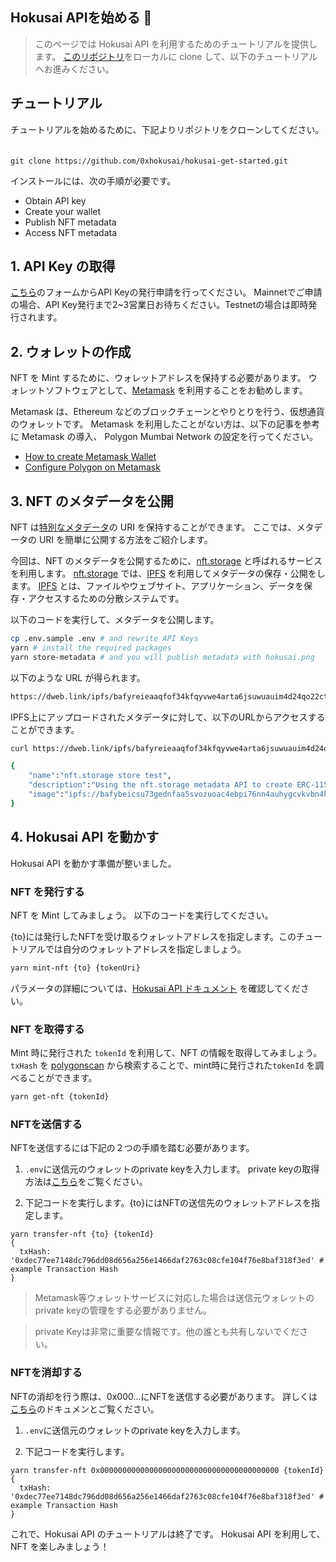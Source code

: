 ## Hokusai APIを始める 🌊

> このページでは Hokusai API を利用するためのチュートリアルを提供します。
[このリポジトリ](https://github.com/0xhokusai/hokusai-get-started)をローカルに clone して、以下のチュートリアルへお進みください。

## チュートリアル
チュートリアルを始めるために、下記よりリポジトリをクローンしてください。
　
```:bash
git clone https://github.com/0xhokusai/hokusai-get-started.git
```

インストールには、次の手順が必要です。
- Obtain API key
- Create your wallet
- Publish NFT metadata
- Access NFT metadata

## 1. API Key の取得

[こちら](https://0xhokusai.notion.site/Hokusai-API-Application-form-a6d8118d416b41d88632396e3156cddb)のフォームからAPI Keyの発行申請を行ってください。
Mainnetでご申請の場合、API Key発行まで2~3営業日お待ちください。Testnetの場合は即時発行されます。

## 2. ウォレットの作成

NFT を Mint するために、ウォレットアドレスを保持する必要があります。
ウォレットソフトウェアとして、[Metamask](https://docs.metamask.io) を利用することをお勧めします。

Metamask は、Ethereum などのブロックチェーンとやりとりを行う、仮想通貨のウォレットです。
Metamask を利用したことがない方は、以下の記事を参考に Metamask の導入、 Polygon Mumbai Network の設定を行ってください。
- [How to create Metamask Wallet](https://docs.polygon.technology/docs/home/blockchain-basics/import-account-to-metamask)
- [Configure Polygon on Metamask](https://docs.polygon.technology/docs/home/blockchain-basics/import-account-to-metamask)

## 3. NFT のメタデータを公開

NFT は[特別なメタデータ](https://nftschool.dev/reference/metadata-schemas/#intro-to-json-schemas)の URI を保持することができます。
ここでは、メタデータの URI を簡単に公開する方法をご紹介します。

今回は、NFT のメタデータを公開するために、[nft.storage](https://nft.storage/) と呼ばれるサービスを利用します。
[nft.storage](https://nft.storage/) では、[IPFS](https://docs.ipfs.io/) を利用してメタデータの保存・公開をします。
[IPFS](https://docs.ipfs.io/) とは、ファイルやウェブサイト、アプリケーション、データを保存・アクセスするための分散システムです。

以下のコードを実行して、メタデータを公開します。

```bash
cp .env.sample .env # and rewrite API Keys
yarn # install the required packages
yarn store-metadata # and you will publish metadata with hokusai.png
```

以下のような URL が得られます。

```bash
https://dweb.link/ipfs/bafyreieaaqfof34kfqyvwe4arta6jsuwuauim4d24qo22ct2xnvjnlnrb4//metadata.json
```

IPFS上にアップロードされたメタデータに対して、以下のURLからアクセスすることができます。

```bash
curl https://dweb.link/ipfs/bafyreieaaqfof34kfqyvwe4arta6jsuwuauim4d24qo22ct2xnvjnlnrb4/metadata.json

{
    "name":"nft.storage store test",
    "description":"Using the nft.storage metadata API to create ERC-1155 compatible metadata.",
    "image":"ipfs://bafybeicsu73gednfaa5svozuoac4ebpi76nn4auhygcvkvbn4kk2vdv5ey/hokusai.png"
}
```

## 4. Hokusai API を動かす

Hokusai API を動かす準備が整いました。

### NFT を発行する

NFT を Mint してみましょう。
以下のコードを実行してください。

{to}には発行したNFTを受け取るウォレットアドレスを指定します。このチュートリアルでは自分のウォレットアドレスを指定しましょう。

```bash
yarn mint-nft {to} {tokenUri}
```

パラメータの詳細については、[Hokusai API ドキュメント](../../swagger.yaml#mint-a-new-nft) を確認してください。

### NFT を取得する

Mint 時に発行された `tokenId` を利用して、NFT の情報を取得してみましょう。
`txHash` を [polygonscan](https://mumbai.polygonscan.com/) から検索することで、mint時に発行された`tokenId` を調べることができます。

```bash
yarn get-nft {tokenId}
```

### NFTを送信する  
NFTを送信するには下記の２つの手順を踏む必要があります。

1. `.env`に送信元のウォレットのprivate keyを入力します。 private keyの取得方法は[こちら](https://metamask.zendesk.com/hc/en-us/articles/360015289632-How-to-Export-an-Account-Private-Key)をご覧ください。

2. 下記コードを実行します。{to}にはNFTの送信先のウォレットアドレスを指定します。　　


```:bash
yarn transfer-nft {to} {tokenId}
{
  txHash: '0xdec77ee7148dc796dd08d656a256e1466daf2763c08cfe104f76e8baf318f3ed' # example Transaction Hash
}
```
> Metamask等ウォレットサービスに対応した場合は送信元ウォレットのprivate keyの管理をする必要がありません。

> private Keyは非常に重要な情報です。他の誰とも共有しないでください。

### NFTを消却する  
NFTの消却を行う際は、0x000...にNFTを送信する必要があります。
詳しくは[こちら](docs/ja/burn.md)のドキュメンとご覧ください。


1. `.env`に送信元のウォレットのprivate keyを入力します。 

2. 下記コードを実行します。


```:bash
yarn transfer-nft 0x0000000000000000000000000000000000000000 {tokenId}
{
  txHash: '0xdec77ee7148dc796dd08d656a256e1466daf2763c08cfe104f76e8baf318f3ed' # example Transaction Hash
}
```

これで、Hokusai API のチュートリアルは終了です。
Hokusai API を利用して、NFT を楽しみましょう！
